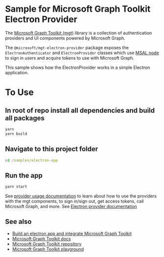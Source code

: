 # Sample for Microsoft Graph Toolkit Electron Provider
The [Microsoft Graph Toolkit (mgt)](https://aka.ms/mgt) library is a collection of authentication providers and UI components powered by Microsoft Graph. 

The `@microsoft/mgt-electron-provider` package exposes the `ElectronAuthenticator` and `ElectronProvider` classes which use [MSAL node](https://www.npmjs.com/package/@azure/msal-node) to sign in users and acquire tokens to use with Microsoft Graph.

This sample shows how the ElectronProvider works in a simple Electron application.

# To Use

## In root of repo install all dependencies and build all packages
```cmd
yarn
yarn build
```

## Navigate to this project folder
```cmd
cd /samples/electron-app
```

## Run the app
```cmd
yarn start
```


See [provider usage documentation](https://docs.microsoft.com/graph/toolkit/providers) to learn about how to use the providers with the mgt components, to sign in/sign out, get access tokens, call Microsoft Graph, and more.
See [Electron provider documentation](https://docs.microsoft.com/graph/toolkit/providers/electron)

## See also
* [Build an electron app and integrate Microsoft Graph Toolkit](https://docs.microsoft.com/graph/toolkit/get-started/build-an-electron-app)
* [Microsoft Graph Toolkit docs](https://aka.ms/mgt-docs)
* [Microsoft Graph Toolkit repository](https://aka.ms/mgt)
* [Microsoft Graph Toolkit playground](https://mgt.dev)
  
